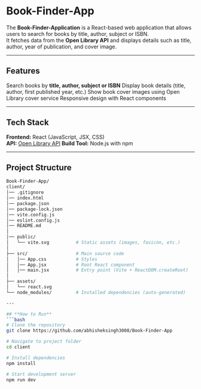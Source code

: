 # Book-Finder-App

The **Book-Finder-Application** is a React-based web application that allows users to search for books by title, author, subject or ISBN.  
It fetches data from the **Open Library API** and displays details such as title, author, year of publication, and cover image.  

---

## Features
 Search books by **title, author, subject or ISBN**
 Display book details (title, author, first published year, etc.)
 Show book cover images using Open Library cover service
 Responsive design with React components

---

## Tech Stack
 **Frontend:** React (JavaScript, JSX, CSS)  
 **API:** [Open Library API](https://openlibrary.org/search.json?title={bookTitle})
 **Build Tool:** Node.js with npm  

---

## Project Structure
```bash
Book-Finder-App/
client/
│── .gitignore
│── index.html
│── package.json
│── package-lock.json
│── vite.config.js
│── eslint.config.js
│── README.md
│
│── public/
│   └── vite.svg          # Static assets (images, favicon, etc.)
│
├── src/                  # Main source code
│   │── App.css           # Styles
│   │── App.jsx           # Root React component
│   │── main.jsx          # Entry point (Vite + ReactDOM.createRoot)
│
├── assets/
│   └── react.svg
└── node_modules/         # Installed dependencies (auto-generated)

---

## **How to Run**
```bash
# Clone the repository
git clone https://github.com/abhisheksingh3008/Book-Finder-App

# Navigate to project folder
cd client

# Install dependencies
npm install

# Start development server
npm run dev
